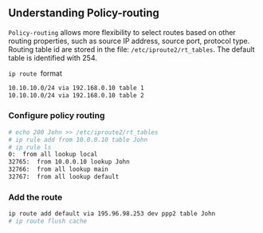 ## Understanding Policy-routing
`Policy-routing` allows more flexibility to select routes based on other routing properties, such as source IP address, source port, protocol type. 
Routing table id are stored in the file: `/etc/iproute2/rt_tables`. The default table is identified with 254.

`ip route `format 
```bash
10.10.10.0/24 via 192.168.0.10 table 1
10.10.10.0/24 via 192.168.0.10 table 2
```

### Configure policy routing
```bash
# echo 200 John >> /etc/iproute2/rt_tables
# ip rule add from 10.0.0.10 table John
# ip rule ls
0:	from all lookup local 
32765:	from 10.0.0.10 lookup John
32766:	from all lookup main 
32767:	from all lookup default
```
### Add the route
```bash
ip route add default via 195.96.98.253 dev ppp2 table John
# ip route flush cache
```

